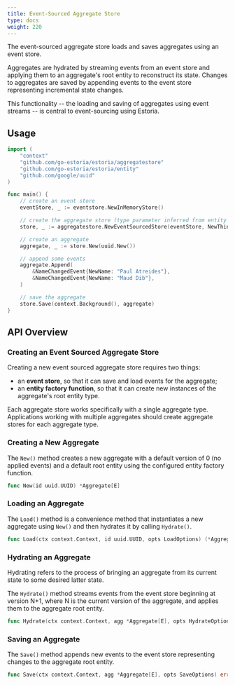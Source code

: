 ```yaml
---
title: Event-Sourced Aggregate Store
type: docs
weight: 220
---
```


The event-sourced aggregate store loads and saves aggregates using an event store.

Aggregates are hydrated by streaming events from an event store and applying them to an aggregate's root entity to reconstruct its state. Changes to aggregates are saved by appending events to the event store representing incremental state changes.

This functionality -- the loading and saving of aggregates using event streams -- is central to event-sourcing using Estoria.

## Usage

```go
import (
    "context"
    "github.com/go-estoria/estoria/aggregatestore"
    "github.com/go-estoria/estoria/entity"
    "github.com/google/uuid"
)

func main() {
    // create an event store
    eventStore, _ := eventstore.NewInMemoryStore()

    // create the aggregate store (type parameter inferred from entity factory)
    store, _ := aggregatestore.NewEventSourcedStore(eventStore, NewThing)

    // create an aggregate
    aggregate, _ := store.New(uuid.New())

    // append some events
    aggregate.Append(
        &NameChangedEvent{NewName: "Paul Atreides"},
        &NameChangedEvent{NewName: "Maud Dib"},
    )

    // save the aggregate
    store.Save(context.Background(), aggregate)
}
```

## API Overview

### Creating an Event Sourced Aggregate Store

Creating a new event sourced aggregate store requires two things:
- an **event store**, so that it can save and load events for the aggregate;
- an **entity factory function**, so that it can create new instances of the aggregate's root entity type.

Each aggregate store works specifically with a single aggregate type. Applications working with multiple aggregates should create aggregate stores for each aggregate type.

### Creating a New Aggregate

The `New()` method creates a new aggregate with a default version of 0 (no applied events) and a default root entity using the configured entity factory function.

```go
func New(id uuid.UUID) *Aggregate[E]
```

### Loading an Aggregate

The `Load()` method is a convenience method that instantiates a new aggregate using `New()` and then hydrates it by calling `Hydrate()`.

```go
func Load(ctx context.Context, id uuid.UUID, opts LoadOptions) (*Aggregate[E], error)
```

### Hydrating an Aggregate

Hydrating refers to the process of bringing an aggregate from its current state to some desired latter state.

The `Hydrate()` method streams events from the event store beginning at version N+1, where N is the current version of the aggregate, and applies them to the aggregate root entity.

```go
func Hydrate(ctx context.Context, agg *Aggregate[E], opts HydrateOptions) error
```

### Saving an Aggregate

The `Save()` method appends new events to the event store representing changes to the aggregate root entity.

```go
func Save(ctx context.Context, agg *Aggregate[E], opts SaveOptions) error
```